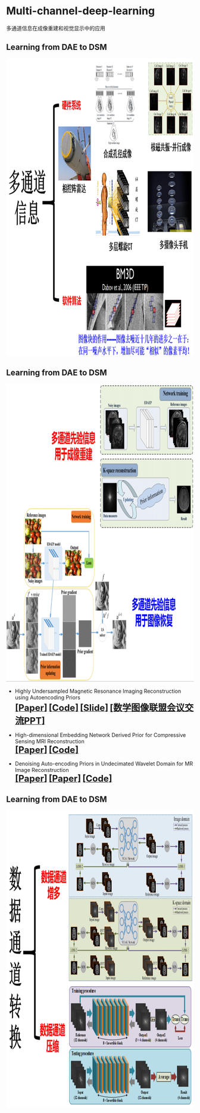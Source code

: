 # Multi-channel-deep-learning
多通道信息在成像重建和视觉显示中的应用

## Learning from DAE to DSM
 <div align="center"><img src="https://github.com/yqx7150/Multi-channel-deep-learning/blob/main/1666443591498.png" width = "1300" height = "800">  </div>

## Learning from DAE to DSM
 <div align="center"><img src="https://github.com/yqx7150/Multi-channel-deep-learning/blob/main/1666445214426.png" width = "1300" height = "800">  </div>

  * Highly Undersampled Magnetic Resonance Imaging Reconstruction using Autoencoding Priors  
[<font size=5>**[Paper]**</font>](https://cardiacmr.hms.harvard.edu/files/cardiacmr/files/liu2019.pdf)  [<font size=5>**[Code]**</font>](https://github.com/yqx7150/EDAEPRec)   [<font size=5>**[Slide]**</font>](https://github.com/yqx7150/EDAEPRec/tree/master/Slide) [<font size=5>**[数学图像联盟会议交流PPT]**</font>](https://github.com/yqx7150/EDAEPRec/tree/master/Slide)

  * High-dimensional Embedding Network Derived Prior for Compressive Sensing MRI Reconstruction  
 [<font size=5>**[Paper]**</font>](https://www.sciencedirect.com/science/article/abs/pii/S1361841520300815?via%3Dihub)   [<font size=5>**[Code]**</font>](https://github.com/yqx7150/EDMSPRec)
 
  * Denoising Auto-encoding Priors in Undecimated Wavelet Domain for MR Image Reconstruction  
[<font size=5>**[Paper]**</font>](https://www.sciencedirect.com/science/article/pii/S0925231221000990) [<font size=5>**[Paper]**</font>](https://arxiv.org/ftp/arxiv/papers/1909/1909.01108.pdf)  [<font size=5>**[Code]**</font>](https://github.com/yqx7150/WDAEPRec)

## Learning from DAE to DSM
 <div align="center"><img src="https://github.com/yqx7150/Multi-channel-deep-learning/blob/main/1666445236837.png" width = "1300" height = "800">  </div>
